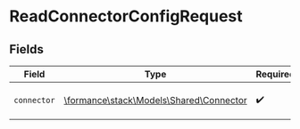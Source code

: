 # ReadConnectorConfigRequest


## Fields

| Field                                                                       | Type                                                                        | Required                                                                    | Description                                                                 |
| --------------------------------------------------------------------------- | --------------------------------------------------------------------------- | --------------------------------------------------------------------------- | --------------------------------------------------------------------------- |
| `connector`                                                                 | [\formance\stack\Models\Shared\Connector](../../Models/Shared/Connector.md) | :heavy_check_mark:                                                          | The name of the connector.                                                  |